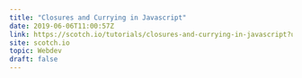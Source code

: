 ```yaml
---
title: "Closures and Currying in Javascript"
date: 2019-06-06T11:00:57Z
link: https://scotch.io/tutorials/closures-and-currying-in-javascript?utm_medium=RSS&utm_source=hune
site: scotch.io
topic: Webdev
draft: false
---
```

